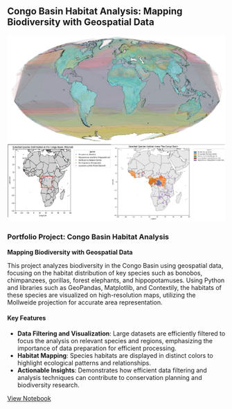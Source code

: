 ##  Congo Basin Habitat Analysis: Mapping Biodiversity with Geospatial Data

<img src="images/congo_basin_analysis.png"/>


### Portfolio Project: Congo Basin Habitat Analysis

**Mapping Biodiversity with Geospatial Data**

This project analyzes biodiversity in the Congo Basin using geospatial data, focusing on the habitat distribution of key species such as bonobos, chimpanzees, gorillas, forest elephants, and hippopotamuses. Using Python and libraries such as GeoPandas, Matplotlib, and Contextily, the habitats of these species are visualized on high-resolution maps, utilizing the Mollweide projection for accurate area representation.

#### Key Features
- **Data Filtering and Visualization**: Large datasets are efficiently filtered to focus the analysis on relevant species and regions, emphasizing the importance of data preparation for efficient processing.
- **Habitat Mapping**: Species habitats are displayed in distinct colors to highlight ecological patterns and relationships.
- **Actionable Insights**: Demonstrates how efficient data filtering and analysis techniques can contribute to conservation planning and biodiversity research.

[View Notebook](https://colab.research.google.com/drive/1NOhIcxSjZVaQz_tosqs_cnCSzssA5mRS)
